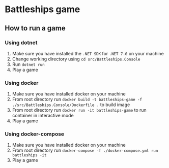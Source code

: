 ﻿# Battleships game

## How to run a game

### Using dotnet

1) Make sure you have installed the `.NET SDK` for `.NET 7.0` on your machine
2) Change working directory using `cd src/Battleships.Console`
3) Run `dotnet run`
4) Play a game

### Using docker
1) Make sure you have installed docker on your machine
2) From root directory run `docker build -t battleships-game -f ./src/Battleships.Console/Dockerfile .` to build image
3) From root directory run `docker run -it battleships-game` to run container in interactive mode
4) Play a game

### Using docker-compose
1) Make sure you have installed docker on your machine
2) From root directory run `docker-compose -f ./docker-compose.yml run battleships -it` 
3) Play a game